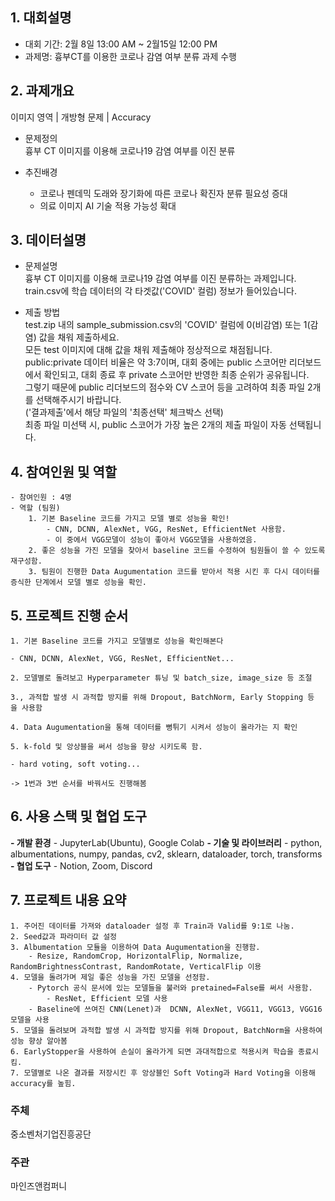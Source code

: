 ## **1. 대회설명**
* 대회 기간: 2월 8일 13:00 AM ~ 2월15일 12:00 PM 
* 과제명: 흉부CT를 이용한 코로나 감염 여부 분류 과제 수행

## **2. 과제개요**
이미지 영역 | 개방형 문제 | Accuracy

* 문제정의<br>
흉부 CT 이미지를 이용해 코로나19 감염 여부를 이진 분류

* 추진배경
  * 코로나 펜데믹 도래와 장기화에 따른 코로나 확진자 분류 필요성 증대
  * 의료 이미지 AI 기술 적용 가능성 확대

## **3. 데이터설명**

* 문제설명<br>
흉부 CT 이미지를 이용해 코로나19 감염 여부를 이진 분류하는 과제입니다. train.csv에 학습 데이터의 각 타겟값('COVID' 컬럼) 정보가 들어있습니다.

* 제출 방법<br>
test.zip 내의 sample_submission.csv의 'COVID' 컬럼에 0(비감염) 또는 1(감염) 값을 채워 제출하세요.<br>
모든 test 이미지에 대해 값을 채워 제출해야 정상적으로 채점됩니다. <br>
public:private 데이터 비율은 약 3:7이며, 대회 중에는 public 스코어만 리더보드에서 확인되고, 대회 종료 후 private 스코어만 반영한 최종 순위가 공유됩니다.<br>
그렇기 때문에 public 리더보드의 점수와 CV 스코어 등을 고려하여 최종 파일 2개를 선택해주시기 바랍니다.<br>
('결과제출'에서 해당 파일의 '최종선택' 체크박스 선택) <br>
최종 파일 미선택 시, public 스코어가 가장 높은 2개의 제출 파일이 자동 선택됩니다.

## **4. 참여인원 및 역할**
    - 참여인원 : 4명
    - 역할 (팀원)
        1. 기본 Baseline 코드를 가지고 모델 별로 성능을 확인!
            - CNN, DCNN, AlexNet, VGG, ResNet, EfficientNet 사용함.
            - 이 중에서 VGG모델이 성능이 좋아서 VGG모델을 사용하였음.
        2. 좋은 성능을 가진 모델을 찾아서 baseline 코드를 수정하여 팀원들이 쓸 수 있도록 재구성함.
        3. 팀원이 진행한 Data Augumentation 코드를 받아서 적용 시킨 후 다시 데이터를 증식한 단계에서 모델 별로 성능을 확인.
        
## **5. 프로젝트 진행 순서**
    
    1. 기본 Baseline 코드를 가지고 모델별로 성능을 확인해본다
    
    - CNN, DCNN, AlexNet, VGG, ResNet, EfficientNet...
    
    2. 모델별로 돌려보고 Hyperparameter 튜닝 및 batch_size, image_size 등 조절
    
    3., 과적합 발생 시 과적합 방지를 위해 Dropout, BatchNorm, Early Stopping 등을 사용함
    
    4. Data Augumentation을 통해 데이터를 뻥튀기 시켜서 성능이 올라가는 지 확인
    
    5. k-fold 및 앙상블을 써서 성능을 향상 시키도록 함.
    
    - hard voting, soft voting...
    
    -> 1번과 3번 순서를 바꿔서도 진행해봄

## **6. 사용 스택 및 협업 도구**
**- 개발 환경**
        - JupyterLab(Ubuntu), Google Colab
**- 기술 및 라이브러리**
        - python, albumentations, numpy, pandas, cv2, sklearn, dataloader, torch, transforms
**- 협업 도구**
        - Notion, Zoom, Discord
    
## **7. 프로젝트 내용 요약**
    1. 주어진 데이터를 가져와 dataloader 설정 후 Train과 Valid를 9:1로 나눔.
    2. Seed값과 파라미터 값 설정
    3. Albumentation 모듈을 이용하여 Data Augumentation을 진행함.
        - Resize, RandomCrop, HorizontalFlip, Normalize, RandomBrightnessContrast, RandomRotate, VerticalFlip 이용
    4. 모델을 돌려가며 제일 좋은 성능을 가진 모델을 선정함.
        - Pytorch 공식 문서에 있는 모델들을 불러와 pretained=False를 써서 사용함.
            - ResNet, Efficient 모델 사용
        - Baseline에 쓰여진 CNN(Lenet)과  DCNN, AlexNet, VGG11, VGG13, VGG16모델을 사용
    5. 모델을 돌려보며 과적합 발생 시 과적합 방지를 위해 Dropout, BatchNorm을 사용하여 성능 향상 알아봄
    6. EarlyStopper을 사용하여 손실이 올라가게 되면 과대적합으로 적용시켜 학습을 종료시킴.
    7. 모델별로 나온 결과를 저장시킨 후 앙상블인 Soft Voting과 Hard Voting을 이용해 accuracy를 높힘.


### **주체**
중소벤처기업진흥공단

### **주관**
마인즈앤컴퍼니
